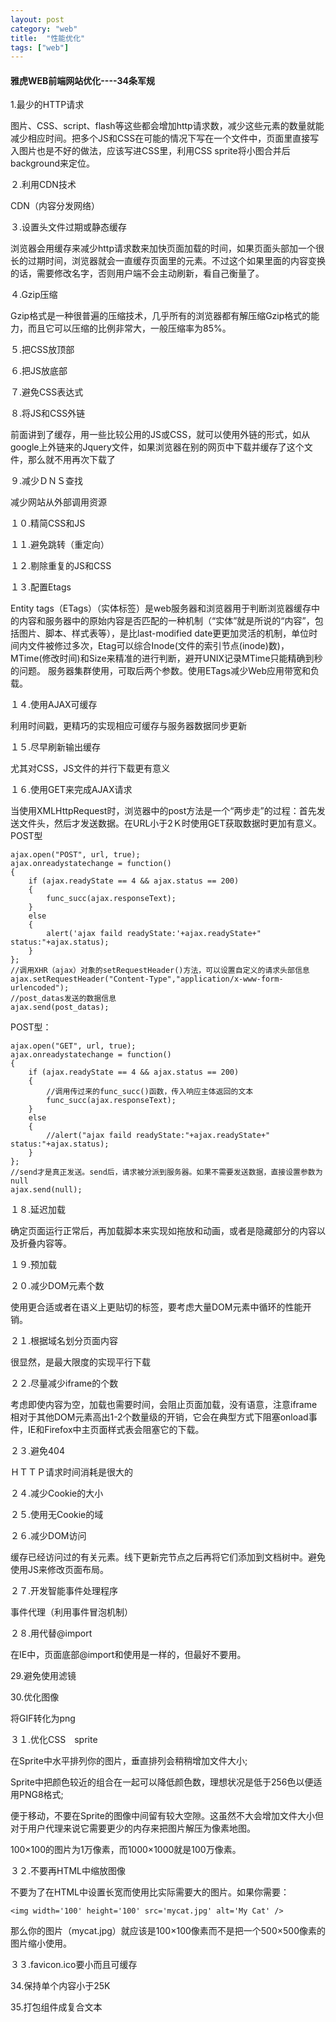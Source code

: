 ```yaml
---
layout: post
category: "web"
title:  "性能优化"
tags: ["web"]
---
```


#### 雅虎WEB前端网站优化----34条军规

1.最少的HTTP请求

图片、CSS、script、flash等这些都会增加http请求数，减少这些元素的数量就能减少相应时间。把多个JS和CSS在可能的情况下写在一个文件中，页面里直接写入图片也是不好的做法，应该写进CSS里，利用CSS sprite将小图合并后background来定位。

２.利用CDN技术

CDN（内容分发网络）

３.设置头文件过期或静态缓存

浏览器会用缓存来减少http请求数来加快页面加载的时间，如果页面头部加一个很长的过期时间，浏览器就会一直缓存页面里的元素。不过这个如果里面的内容变换的话，需要修改名字，否则用户端不会主动刷新，看自己衡量了。

４.Gzip压缩

Gzip格式是一种很普遍的压缩技术，几乎所有的浏览器都有解压缩Gzip格式的能力，而且它可以压缩的比例非常大，一般压缩率为85%。

５.把CSS放顶部

６.把JS放底部

７.避免CSS表达式

８.将JS和CSS外链

前面讲到了缓存，用一些比较公用的JS或CSS，就可以使用外链的形式，如从google上外链来的Jquery文件，如果浏览器在别的网页中下载并缓存了这个文件，那么就不用再次下载了

９.减少ＤＮＳ查找

减少网站从外部调用资源

１０.精简CSS和JS

１１.避免跳转（重定向）

１２.剔除重复的JS和CSS

１３.配置Etags

Entity tags（ETags）（实体标签）是web服务器和浏览器用于判断浏览器缓存中的内容和服务器中的原始内容是否匹配的一种机制（“实体”就是所说的“内容”，包括图片、脚本、样式表等），是比last-modified date更更加灵活的机制，单位时间内文件被修过多次，Etag可以综合Inode(文件的索引节点(inode)数)，MTime(修改时间)和Size来精准的进行判断，避开UNIX记录MTime只能精确到秒的问题。 服务器集群使用，可取后两个参数。使用ETags减少Web应用带宽和负载。

１４.使用AJAX可缓存

利用时间戳，更精巧的实现相应可缓存与服务器数据同步更新

１５.尽早刷新输出缓存

尤其对CSS，JS文件的并行下载更有意义

１６.使用GET来完成AJAX请求

当使用XMLHttpRequest时，浏览器中的post方法是一个“两步走”的过程：首先发送文件头，然后才发送数据。在URL小于2Ｋ时使用GET获取数据时更加有意义。
POST型

	ajax.open("POST", url, true);
	ajax.onreadystatechange = function()
	{
		if (ajax.readyState == 4 && ajax.status == 200)
		{
			func_succ(ajax.responseText);
		}
		else
		{
			alert('ajax faild readyState:'+ajax.readyState+" status:"+ajax.status);
		}
	};
	//调用XHR（ajax）对象的setRequestHeader()方法，可以设置自定义的请求头部信息
	ajax.setRequestHeader("Content-Type","application/x-www-form-urlencoded");
	//post_datas发送的数据信息
	ajax.send(post_datas);

POST型：

	ajax.open("GET", url, true);
	ajax.onreadystatechange = function()
	{
		if (ajax.readyState == 4 && ajax.status == 200)
		{
			//调用传过来的func_succ()函数，传入响应主体返回的文本
			func_succ(ajax.responseText);
		}
		else
		{
			//alert("ajax faild readyState:"+ajax.readyState+" status:"+ajax.status);
		}
	};
	//send才是真正发送。send后，请求被分派到服务器。如果不需要发送数据，直接设置参数为null
	ajax.send(null);

１８.延迟加载

确定页面运行正常后，再加载脚本来实现如拖放和动画，或者是隐藏部分的内容以及折叠内容等。

１９.预加载

２０.减少DOM元素个数

使用更合适或者在语义上更贴切的标签，要考虑大量DOM元素中循环的性能开销。

２１.根据域名划分页面内容

很显然，是最大限度的实现平行下载

２２.尽量减少iframe的个数

考虑即使内容为空，加载也需要时间，会阻止页面加载，没有语意，注意iframe相对于其他DOM元素高出1-2个数量级的开销，它会在典型方式下阻塞onload事件，IE和Firefox中主页面样式表会阻塞它的下载。

２３.避免404

ＨＴＴＰ请求时间消耗是很大的

２４.减少Cookie的大小

２５.使用无Cookie的域

２６.减少DOM访问

缓存已经访问过的有关元素。线下更新完节点之后再将它们添加到文档树中。避免使用JS来修改页面布局。

２７.开发智能事件处理程序

事件代理（利用事件冒泡机制）

２８.用<link>代替@import

在IE中，页面底部@import和使用<link>是一样的，但最好不要用。

29.避免使用滤镜

30.优化图像

将GIF转化为png

３１.优化CSS　sprite

在Sprite中水平排列你的图片，垂直排列会稍稍增加文件大小;

Sprite中把颜色较近的组合在一起可以降低颜色数，理想状况是低于256色以便适用PNG8格式;

便于移动，不要在Sprite的图像中间留有较大空隙。这虽然不大会增加文件大小但对于用户代理来说它需要更少的内存来把图片解压为像素地图。 

100×100的图片为1万像素，而1000×1000就是100万像素。

３２.不要再HTML中缩放图像

不要为了在HTML中设置长宽而使用比实际需要大的图片。如果你需要：

	<img width='100' height='100' src='mycat.jpg' alt='My Cat' />

那么你的图片（mycat.jpg）就应该是100×100像素而不是把一个500×500像素的图片缩小使用。

３３.favicon.ico要小而且可缓存

34.保持单个内容小于25K

35.打包组件成复合文本
